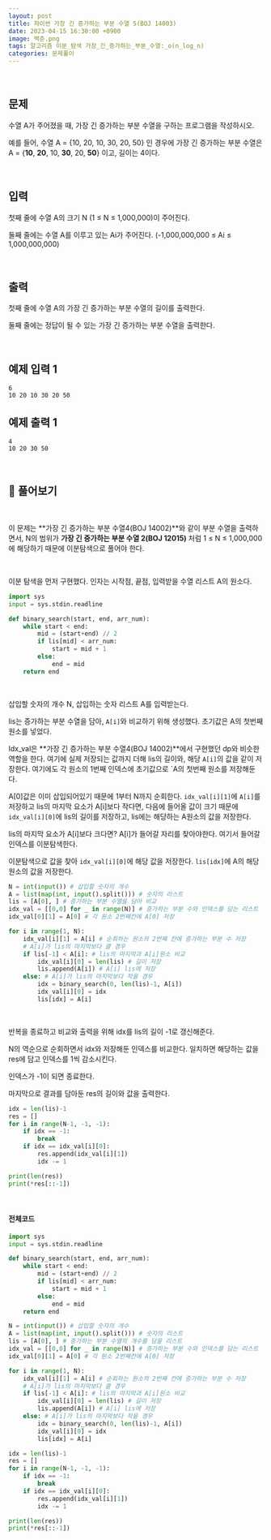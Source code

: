 ```yaml
---
layout: post
title: 파이썬 가장 긴 증가하는 부분 수열 5(BOJ 14003)
date: 2023-04-15 16:30:00 +0900
image: 백준.png
tags: 알고리즘 이분_탐색 가장_긴_증가하는_부분_수열:_o(n_log_n)
categories: 문제풀이
---
```


<br>

## 문제

수열 A가 주어졌을 때, 가장 긴 증가하는 부분 수열을 구하는 프로그램을 작성하시오.

예를 들어, 수열 A = {10, 20, 10, 30, 20, 50} 인 경우에 가장 긴 증가하는 부분 수열은 A = {**10**, **20**, 10, **30**, 20, **50**} 이고, 길이는 4이다.

<br>

## 입력

첫째 줄에 수열 A의 크기 N (1 ≤ N ≤ 1,000,000)이 주어진다.

둘째 줄에는 수열 A를 이루고 있는 Ai가 주어진다. (-1,000,000,000 ≤ Ai ≤ 1,000,000,000)

<br>

## 출력

첫째 줄에 수열 A의 가장 긴 증가하는 부분 수열의 길이를 출력한다.

둘째 줄에는 정답이 될 수 있는 가장 긴 증가하는 부분 수열을 출력한다.

<br>

## 예제 입력 1 

```
6
10 20 10 30 20 50
```

## 예제 출력 1

```
4
10 20 30 50
```

<br>

## 📝 풀어보기

<br>

이 문제는 **가장 긴 증가하는 부분 수열4(BOJ 14002)**와 같이 부분 수열을 출력하면서, N의 범위가 **가장 긴 증가하는 부분 수열 2(BOJ 12015)** 처럼 1 ≤ N ≤ 1,000,000에 해당하기 때문에 이분탐색으로 풀어야 한다.

<br>

이분 탐색을 먼저 구현했다. 인자는 시작점, 끝점, 입력받을 수열 리스트 A의 원소다.

``` python
import sys
input = sys.stdin.readline

def binary_search(start, end, arr_num):
    while start < end:
        mid = (start+end) // 2
        if lis[mid] < arr_num:
            start = mid + 1
        else:
            end = mid
    return end
```

<br>

삽입할 숫자의 개수 N, 삽입하는 숫자 리스트 A를 입력받는다.

lis는 증가하는 부분 수열을 담아, `A[i]`와 비교하기 위해 생성했다. 초기값은 A의 첫번째 원소를 넣었다.

Idx_val은  **가장 긴 증가하는 부분 수열4(BOJ 14002)**에서 구현했던 dp와 비슷한 역할을 한다. 여기에 실제 저장되는 값까지 더해 lis의 길이와, 해당 `A[i]`의 값을 같이 저장한다. 여기에도 각 원소의 1번째 인덱스에 초기값으로 `A의 첫번째 원소를 저장해둔다.

A[0]값은 이미 삽입되어있기 때문에 1부터 N까지 순회한다. `idx_val[i][1]`에 `A[i]`를 저장하고 lis의 마지막 요소가 A[i]보다 작다면, 다음에 들어올 값이 크기 때문에 `idx_val[i][0]`에 lis의 길이를 저장하고, lis에는 해당하는 A원소의 값을 저장한다.

lis의 마지막 요소가 A[i]보다 크다면? A[i]가 들어갈 자리를 찾아야한다. 여기서 들어갈 인덱스를 이분탐색한다.

이분탐색으로 값을 찾아 `idx_val[i][0]`에 해당 값을 저장한다.  `lis[idx]`에 A의 해당 원소의 값을 저장한다.

``` python
N = int(input()) # 삽입할 숫자의 개수
A = list(map(int, input().split())) # 숫자의 리스트
lis = [A[0], ] # 증가하는 부분 수열을 담아 비교
idx_val = [[0,0] for _ in range(N)] # 증가하는 부분 수와 인덱스를 담는 리스트
idx_val[0][1] = A[0] # 각 원소 2번째칸에 A[0] 저장

for i in range(1, N):
    idx_val[i][1] = A[i] # 순회하는 원소의 2번째 칸에 증가하는 부분 수 저장
    # A[i]가 lis의 마지막보다 클 경우
    if lis[-1] < A[i]: # lis의 마지막과 A[i]원소 비교
        idx_val[i][0] = len(lis) # 길이 저장
        lis.append(A[i]) # A[i] lis에 저장
    else: # A[i]가 lis의 마지막보다 작을 경우
        idx = binary_search(0, len(lis)-1, A[i])
        idx_val[i][0] = idx
        lis[idx] = A[i]
```

<br>

반복을 종료하고 비교와 출력을 위해 idx를 lis의 길이 -1로  갱신해준다.

N의 역순으로 순회하면서 idx와 저장해둔 인덱스를 비교한다. 일치하면 해당하는 값을 res에 담고 인덱스를 1씩 감소시킨다.

인덱스가 -1이 되면 종료한다.

마지막으로 결과를 담아둔 res의 길이와 값을 출력한다.

``` python
idx = len(lis)-1
res = []
for i in range(N-1, -1, -1):
    if idx == -1:
        break
    if idx == idx_val[i][0]:
        res.append(idx_val[i][1])
        idx -= 1

print(len(res))
print(*res[::-1])
```

<br>

#### 전체코드

``` python
import sys
input = sys.stdin.readline

def binary_search(start, end, arr_num):
    while start < end:
        mid = (start+end) // 2
        if lis[mid] < arr_num:
            start = mid + 1
        else:
            end = mid
    return end

N = int(input()) # 삽입할 숫자의 개수
A = list(map(int, input().split())) # 숫자의 리스트
lis = [A[0], ] # 증가하는 부분 수열의 개수를 담을 리스트
idx_val = [[0,0] for _ in range(N)] # 증가하는 부분 수와 인덱스를 담는 리스트
idx_val[0][1] = A[0] # 각 원소 2번째칸에 A[0] 저장

for i in range(1, N):
    idx_val[i][1] = A[i] # 순회하는 원소의 2번째 칸에 증가하는 부분 수 저장
    # A[i]가 lis의 마지막보다 클 경우
    if lis[-1] < A[i]: # lis의 마지막과 A[i]원소 비교
        idx_val[i][0] = len(lis) # 길이 저장
        lis.append(A[i]) # A[i] lis에 저장
    else: # A[i]가 lis의 마지막보다 작을 경우
        idx = binary_search(0, len(lis)-1, A[i])
        idx_val[i][0] = idx
        lis[idx] = A[i]

idx = len(lis)-1
res = []
for i in range(N-1, -1, -1):
    if idx == -1:
        break
    if idx == idx_val[i][0]:
        res.append(idx_val[i][1])
        idx -= 1

print(len(res))
print(*res[::-1])

```
